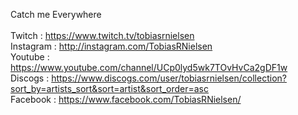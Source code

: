 Catch me Everywhere<br> 
<br>
Twitch : https://www.twitch.tv/tobiasrnielsen <br>
Instagram : http://instagram.com/TobiasRNielsen <br>
Youtube : https://www.youtube.com/channel/UCp0lyd5wk7TOvHvCa2gDF1w <br>
Discogs : https://www.discogs.com/user/tobiasrnielsen/collection?sort_by=artists_sort&sort=artist&sort_order=asc <br>
Facebook : https://www.facebook.com/TobiasRNielsen/ <br>
<br>

<!---
tobiasrnielsen/tobiasrnielsen is a ✨ special ✨ repository because its `README.md` (this file) appears on your GitHub profile.
You can click the Preview link to take a look at your changes.
--->

